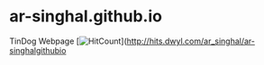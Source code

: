 # ar-singhal.github.io
TinDog Webpage
[![HitCount](http://hits.dwyl.com/ar_singhal/ar-singhalgithubio.svg)](http://hits.dwyl.com/ar_singhal/ar-singhalgithubio
